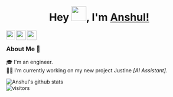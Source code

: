 ##  <h1 align="center"> Hey <img src="https://github.com/TheDudeThatCode/TheDudeThatCode/blob/master/Assets/Hi.gif" width="40px">, I'm [Anshul!](https://anshulmalviya1.github.io) </h1>

<a href="https://www.linkedin.com/in/anshul-malviya-b21359201/">
  <img align="left" width="24px" src="https://cdn.jsdelivr.net/npm/simple-icons@v3/icons/linkedin.svg"  />
</a>
<a href="https://www.instagram.com/anshul_king_malviya/">
  <img align="left" width="26px" src="https://cdn.jsdelivr.net/npm/simple-icons@v3/icons/instagram.svg" />
</a>
<a href="mailto:anshulkingmalviya@gmail.com">
  <img align="left" width="26px" src="https://cdn.jsdelivr.net/npm/simple-icons@v3/icons/gmail.svg" />
</a>

<br />

### About Me 🚀
🎓 I'm an engineer. </br>
👨‍💻 I’m currently working on my new project Justine *[AI Assistant]*. </br>

![Anshul's github stats](https://github-readme-stats.vercel.app/api?username=anshulmalviya1&show_icons=true&hide_border=true)
<br />
![visitors](https://visitor-badge.laobi.icu/badge?page_id=anshulmalviya1.anshulmalviya1)
